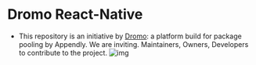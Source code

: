 # Dromo React-Native
* This repository is an initiative by [Dromo](https://www.dromo.club/): a platform build for package pooling by Appendly. We are inviting. Maintainers, Owners, Developers to contribute to the project. 
![img](https://inspireui.com/wp-content/uploads/2018/10/listapp-10.png)

